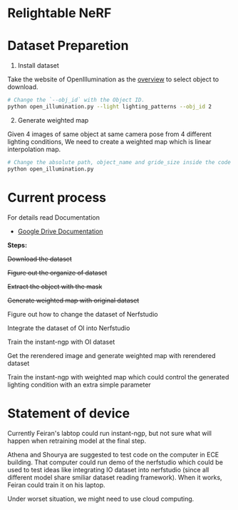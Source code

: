 # Relightable NeRF

# Dataset Preparetion
1. Install dataset
   
Take the website of OpenIllumination as the [overview](https://oppo-us-research.github.io/OpenIllumination/) to select object to download.
```bash
# Change the `--obj_id` with the Object ID. 
python open_illumination.py --light lighting_patterns --obj_id 2 
```

2. Generate weighted map
   
Given 4 images of same object at same camera pose from 4 different lighting conditions, We need to create a weighted map which is linear interpolation map.

```bash
# Change the absolute path, object_name and gride_size inside the code
python open_illumination.py
```

# Current process
For details read Documentation
- [Google Drive Documentation](https://docs.google.com/document/d/125_pEVwcW1vr8rgyA3AHYGLZWvO4CTy0PwD5N3cTVVk/edit?usp=sharing_)

**Steps:**

~~Download the dataset~~

~~Figure out the organize of dataset~~

~~Extract the object with the mask~~

~~Generate weighted map with original dataset~~

Figure out how to change the dataset of Nerfstudio

Integrate the dataset of OI into Nerfstudio

Train the instant-ngp with OI dataset

Get the rerendered image and generate weighted map with rerendered dataset

Train the instant-ngp with weighted map which could control the generated lighting condition with an extra simple parameter


# Statement of device
 Currently Feiran's labtop could run instant-ngp, but not sure what will happen when retraining model at the final step.

 Athena and Shourya are suggested to test code on the computer in ECE building. That computer could run demo of the nerfstudio which could be used to test ideas like integrating IO dataset into nerfstudio (since all different model share smiliar dataset reading framework). When it works, Feiran could train it on his laptop.

 Under worset situation, we might need to use cloud computing. 
